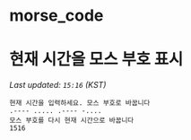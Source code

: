 # morse_code
# 현재 시간을 모스 부호 표시
<!-- MORSE_TIME_START -->
_Last updated: `15:16` (KST)_

```
현재 시간을 입력하세요. 모스 부호로 바꿉니다
.---- ..... .---- -....
모스 부호를 다시 현재 시간으로 바꿉니다
1516
```
<!-- MORSE_TIME_END -->
